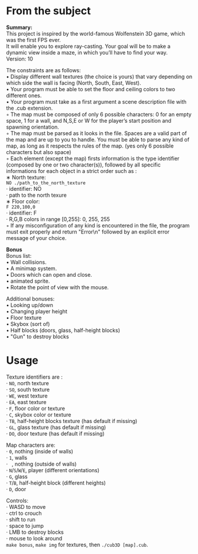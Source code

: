 # From the subject

__Summary:__  
This project is inspired by the world-famous Wolfenstein 3D game, which
was the first FPS ever.  
It will enable you to explore ray-casting. Your goal will be to
make a dynamic view inside a maze, in which you’ll have to find your way.  
Version: 10  

The constraints are as follows:  
• Display different wall textures (the choice is yours) that vary depending on which
side the wall is facing (North, South, East, West).  
• Your program must be able to set the floor and ceiling colors to two different ones.  
• Your program must take as a first argument a scene description file with the .cub
extension.  
◦ The map must be composed of only 6 possible characters: 0 for an empty space,
1 for a wall, and N,S,E or W for the player’s start position and spawning
orientation.  
◦ The map must be parsed as it looks in the file. Spaces are a valid part of the
map and are up to you to handle. You must be able to parse any kind of map,
as long as it respects the rules of the map. (yes only 6 possible characters but also space)  
◦ Each element (except the map) firsts information is the type identifier (composed by one or two character(s)), followed by all specific informations for each
object in a strict order such as :  
∗ North texture:  
`NO ./path_to_the_north_texture`  
· identifier: NO  
· path to the north texure  
∗ Floor color:  
`F 220,100,0`  
· identifier: F  
· R,G,B colors in range [0,255]: 0, 255, 255  
◦ If any misconfiguration of any kind is encountered in the file, the program
must exit properly and return "Error\n" followed by an explicit error message
of your choice.  

__Bonus__  
Bonus list:  
• Wall collisions.  
• A minimap system.  
• Doors which can open and close.  
• animated sprite.  
• Rotate the point of view with the mouse.  

Additional bonuses:  
• Looking up/down  
• Changing player height  
• Floor texture  
• Skybox (sort of)  
• Half blocks (doors, glass, half-height blocks)  
• "Gun" to destroy blocks  

# Usage
Texture identifiers are :  
· `NO`, north texture  
· `SO`, south texture  
· `WE`, west texture  
· `EA`, east texture  
· `F`, floor color or texture  
· `C`, skybox color or texture  
· `TB`, half-height blocks texture (has default if missing)  
· `GL`, glass texture (has default if missing)  
· `DO`, door texture (has default if missing)  

Map characters are:  
· `0`, nothing (inside of walls)  
· `1`, walls  
· ` `, nothing (outside of walls)  
· `N`/`S`/`W`/`E`, player (different orientations)  
· `G`, glass  
· `T`/`B`, half-height block (different heights)  
· `D`, door  

Controls:  
· WASD to move  
· ctrl to crouch  
· shift to run  
· space to jump  
· LMB to destroy blocks  
· mouse to look around  
`make bonus`, `make img` for textures, then `./cub3D [map].cub`.  
